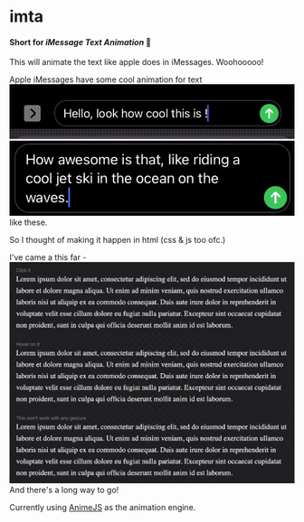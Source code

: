 # **imta**

#### Short for _iMessage Text Animation_ 💬

This will animate the text like apple does in iMessages.
Woohooooo!

Apple iMessages have some cool animation for text
![iMessage One](assets/one.gif)
![iMessage One](assets/two.gif)
like these.

So I thought of making it happen in html (css & js too ofc.)

I've came a this far -
![iMessage One](assets/last.gif)
And there's a long way to go!

Currently using [AnimeJS](https://animejs.com/) as the animation engine.
